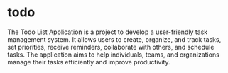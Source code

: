 # todo
The Todo List Application is a project to develop a user-friendly task management system. It allows users to create, organize, and track tasks, set priorities, receive reminders, collaborate with others, and schedule tasks. The application aims to help individuals, teams, and organizations manage their tasks efficiently and improve productivity.
